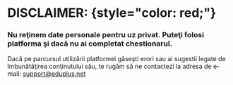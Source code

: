 # DISCLAIMER: {style="color: red;"}
### Nu reţinem date personale pentru uz privat. Puteţi folosi platforma şi dacă nu ai completat chestionarul.



Dacă pe parcursul utilizării platformei găseşti erori sau ai sugestii legate de îmbunătăţirea conţinutului său, te rugăm să ne contactezi la adresa de e-mail: [support@eduplus.net](mailto:support@eduplus.net)